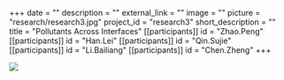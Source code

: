 +++
date = ""
description = ""
external_link = ""
image = ""
picture = "research/research3.jpg"
project_id = "research3"
short_description = ""
title = "Pollutants Across Interfaces"
[[participants]]
    id = "Zhao.Peng"
[[participants]]
    id = "Han.Lei"
[[participants]]
    id = "Qin.Sujie"
[[participants]]
    id = "Li.Bailiang"
[[participants]]
    id = "Chen.Zheng"
+++

![](../../img/research/research3.jpg)
